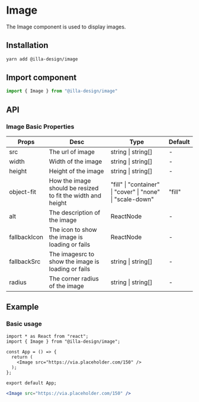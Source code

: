 # Image

The Image component is used to display images.

## Installation

```bash
yarn add @illa-design/image
```

## Import component

```jsx
import { Image } from "@illa-design/image"
```

## API

### Image Basic Properties

| Props        | Desc                                                        | Type                                                       | Default |
| ------------ | ----------------------------------------------------------- | ---------------------------------------------------------- | ------- |
| src          | The url of image                                            | string \| string[]                                         | -       |
| width        | Width of the image                                          | string \| string[]                                         | -       |
| height       | Height of the image                                         | string \| string[]                                         | -       |
| object-fit   | How the image should be resized to fit the width and height | "fill" \| "container" \| "cover" \| "none" \| "scale-down" | "fill"  |
| alt          | The description of the image                                | ReactNode                                                  | -       |
| fallbackIcon | The icon to show the image is loading or fails              | ReactNode                                                  | -       |
| fallbackSrc  | The imagesrc to show the image is loading or fails          | string \| string[]                                         | -       |
| radius       | The corner radius of the image                              | string \| string[]                                         | -       |

## Example

### Basic usage

```SnackPlayer dependencies=@illa-design/image
import * as React from "react";
import { Image } from "@illa-design/image";

const App = () => {
  return (
    <Image src="https://via.placeholder.com/150" />
  );
};

export default App;
```

```jsx
<Image src="https://via.placeholder.com/150" />
```

